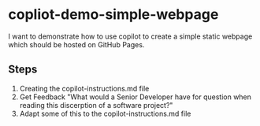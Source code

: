 # copliot-demo-simple-webpage

I want to demonstrate how to use copilot to create a simple static webpage which should be hosted on GitHub Pages.

## Steps

1. Creating the copilot-instructions.md file
2. Get Feedback "What would a Senior Developer have for question when reading this discerption of a software project?"
3. Adapt some of this to the copilot-instructions.md file
